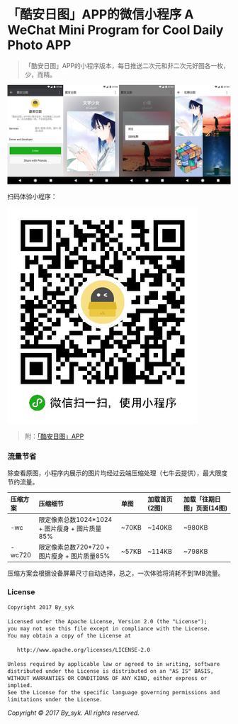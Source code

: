 # 「酷安日图」APP的微信小程序 A WeChat Mini Program for Cool Daily Photo APP

> 「酷安日图」APP的小程序版本，每日推送二次元和非二次元好图各一枚，少，而精。

![截图](art/screenshots.png)

扫码体验小程序：

![小程序二维码](art/qrcode.jpg)

> 附：[「酷安日图」APP](http://www.coolapk.com/apk/com.by_syk.cooldp)


### 流量节省

除查看原图，小程序内展示的图片均经过云端压缩处理（七牛云提供），最大限度节约流量。

| 压缩方案 | 压缩细节 | 单图 | 加载首页(2图) | 加载「往期日图」页面(14图) |
| :---- | :---- | :---- | :---- | :---- |
| -wc | 限定像素总数1024*1024 + 图片瘦身 + 图片质量85% | ~70KB | ~140KB | ~980KB |
| -wc720 | 限定像素总数720*720 + 图片瘦身 + 图片质量85% | ~57KB | ~114KB | ~798KB |

压缩方案会根据设备屏幕尺寸自动选择，总之，一次体验将消耗不到1MB流量。


### License

    Copyright 2017 By_syk

    Licensed under the Apache License, Version 2.0 (the "License");
    you may not use this file except in compliance with the License.
    You may obtain a copy of the License at

       http://www.apache.org/licenses/LICENSE-2.0

    Unless required by applicable law or agreed to in writing, software
    distributed under the License is distributed on an "AS IS" BASIS,
    WITHOUT WARRANTIES OR CONDITIONS OF ANY KIND, either express or implied.
    See the License for the specific language governing permissions and
    limitations under the License.


*Copyright &#169; 2017 By_syk. All rights reserved.*